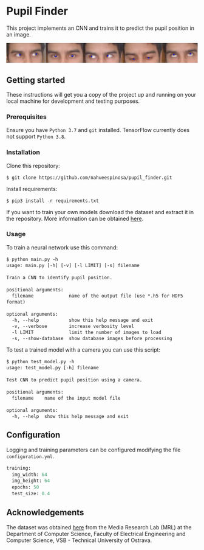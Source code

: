 # Pupil Finder

This project implements an CNN and trains it to predict the pupil position in an image.

![Demo Image](images/demo.png)


## Getting started

These instructions will get you a copy of the project up and running on your local machine for development and testing purposes.

### Prerequisites

Ensure you have `Python 3.7` and `git` installed. TensorFlow currently does not support `Python 3.8`.

### Installation

Clone this repository:
```
$ git clone https://github.com/nahueespinosa/pupil_finder.git
```

Install requirements:
```
$ pip3 install -r requirements.txt
```

If you want to train your own models download the dataset and extract it in the repository.
More information can be obtained [here](https://github.com/nahueespinosa/pupil_finder/tree/master/dataset).

### Usage

To train a neural network use this command:
```
$ python main.py -h
usage: main.py [-h] [-v] [-l LIMIT] [-s] filename

Train a CNN to identify pupil position.

positional arguments:
  filename             name of the output file (use *.h5 for HDF5 format)

optional arguments:
  -h, --help           show this help message and exit
  -v, --verbose        increase verbosity level
  -l LIMIT             limit the number of images to load
  -s, --show-database  show database images before processing
```

To test a trained model with a camera you can use this script:
```
$ python test_model.py -h
usage: test_model.py [-h] filename

Test CNN to predict pupil position using a camera.

positional arguments:
  filename    name of the input model file

optional arguments:
  -h, --help  show this help message and exit
```

## Configuration

Logging and training parameters can be configured modifying the file `configuration.yml`.

```python
training:
  img_width: 64
  img_height: 64
  epochs: 50
  test_size: 0.4
```

## Acknowledgements

The dataset was obtained [here](http://mrl.cs.vsb.cz/eyedataset) from the Media Research Lab (MRL) at the
 Department of Computer Science, Faculty of Electrical Engineering and Computer Science, VSB - Technical University
 of Ostrava.
